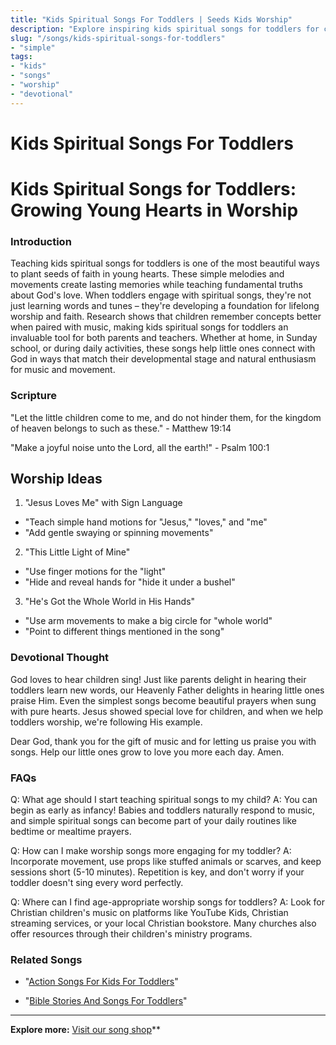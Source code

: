 ```yaml
---
title: "Kids Spiritual Songs For Toddlers | Seeds Kids Worship"
description: "Explore inspiring kids spiritual songs for toddlers for children's worship and faith development. Biblical music resources for families and ministry."
slug: "/songs/kids-spiritual-songs-for-toddlers"
- "simple"
tags:
- "kids"
- "songs"
- "worship"
- "devotional"
---
```


# Kids Spiritual Songs For Toddlers

# Kids Spiritual Songs for Toddlers: Growing Young Hearts in Worship

### Introduction
Teaching kids spiritual songs for toddlers is one of the most beautiful ways to plant seeds of faith in young hearts. These simple melodies and movements create lasting memories while teaching fundamental truths about God's love. When toddlers engage with spiritual songs, they're not just learning words and tunes – they're developing a foundation for lifelong worship and faith. Research shows that children remember concepts better when paired with music, making kids spiritual songs for toddlers an invaluable tool for both parents and teachers. Whether at home, in Sunday school, or during daily activities, these songs help little ones connect with God in ways that match their developmental stage and natural enthusiasm for music and movement.

### Scripture
"Let the little children come to me, and do not hinder them, for the kingdom of heaven belongs to such as these." - Matthew 19:14

"Make a joyful noise unto the Lord, all the earth!" - Psalm 100:1

## Worship Ideas
1. "Jesus Loves Me" with Sign Language
- "Teach simple hand motions for "Jesus," "loves," and "me"
- "Add gentle swaying or spinning movements"

2. "This Little Light of Mine"
- "Use finger motions for the "light"
- "Hide and reveal hands for "hide it under a bushel"

3. "He's Got the Whole World in His Hands"
- "Use arm movements to make a big circle for "whole world"
- "Point to different things mentioned in the song"

### Devotional Thought
God loves to hear children sing! Just like parents delight in hearing their toddlers learn new words, our Heavenly Father delights in hearing little ones praise Him. Even the simplest songs become beautiful prayers when sung with pure hearts. Jesus showed special love for children, and when we help toddlers worship, we're following His example.

Dear God, thank you for the gift of music and for letting us praise you with songs. Help our little ones grow to love you more each day. Amen.

### FAQs
Q: What age should I start teaching spiritual songs to my child?
A: You can begin as early as infancy! Babies and toddlers naturally respond to music, and simple spiritual songs can become part of your daily routines like bedtime or mealtime prayers.

Q: How can I make worship songs more engaging for my toddler?
A: Incorporate movement, use props like stuffed animals or scarves, and keep sessions short (5-10 minutes). Repetition is key, and don't worry if your toddler doesn't sing every word perfectly.

Q: Where can I find age-appropriate worship songs for toddlers?
A: Look for Christian children's music on platforms like YouTube Kids, Christian streaming services, or your local Christian bookstore. Many churches also offer resources through their children's ministry programs.

### Related Songs

- "[Action Songs For Kids For Toddlers](/songs/action-songs-for-kids-for-toddlers/)"

- "[Bible Stories And Songs For Toddlers](/songs/bible-stories-and-songs-for-toddlers/)"

---

**Explore more:** [Visit our song shop](https://seedskidsworship.com/shop)**

<!-- Schema Markup -->
<script type="application/ld+json">
{
  "@context": "https://schema.org",
  "@type": "MusicRecording",
  "name": "Kids Spiritual Songs For Toddlers",
  "byArtist": {
    "@type": "MusicGroup",
    "name": "Seeds Kids Worship"
  },
  "isFamilyFriendly": true,
  "url": "https://seedskidsworship.com/songs/kids-spiritual-songs-for-toddlers/"
}
</script>